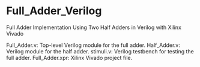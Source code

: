 # Full_Adder_Verilog
 Full Adder Implementation Using Two Half Adders in Verilog with Xilinx Vivado

Full_Adder.v: Top-level Verilog module for the full adder.
Half_Adder.v: Verilog module for the half adder.
stimuli.v: Verilog testbench for testing the full adder.
Full_Adder.xpr: Xilinx Vivado project file.
